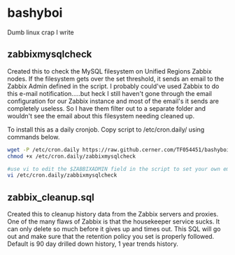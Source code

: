 # bashyboi
Dumb linux crap I write

## zabbixmysqlcheck
Created this to check the MySQL filesystem on Unified Regions Zabbix nodes. If the filesystem gets over the set threshold, it sends an email to the Zabbix Admin defined in the script. I probably could've used Zabbix to do this e-mail notification.....but heck I still haven't gone through the email configuration for our Zabbix instance and most of the email's it sends are completely useless. So I have them filter out to a separate folder and wouldn't see the email about this filesystem needing cleaned up.

To install this as a daily cronjob. Copy script to /etc/cron.daily/ using commands below.

```bash
wget -P /etc/cron.daily https://raw.github.cerner.com/TF054451/bashyboi/master/mysql-filesystem-check/zabbixmysqlcheck
chmod +x /etc/cron.daily/zabbixmysqlcheck

#use vi to edit the $ZABBIXADMIN field in the script to set your own email.
vi /etc/cron.daily/zabbixmysqlcheck
```
## zabbix_cleanup.sql
Created this to cleanup history data from the Zabbix servers and proxies. One of the many flaws of Zabbix is that the housekeeper service sucks. It can only delete so much before it gives up and times out. This SQL will go out and make sure that the retention policy you set is properly followed. Default is 90 day drilled down history, 1 year trends history.
